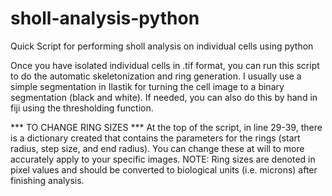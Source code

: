 # sholl-analysis-python
Quick Script for performing sholl analysis on individual cells using python

Once you have isolated individual cells in .tif format, you can run this script to do the automatic skeletonization and ring generation. I usually use a simple segmentation in Ilastik for turning the cell image to a binary segmentation (black and white). If needed, you can also do this by hand in fiji using the thresholding function.

*** TO CHANGE RING SIZES ***
At the top of the script, in line 29-39, there is a dictionary created that contains the parameters for the rings (start radius, step size, and end radius). You can change these at will to more accurately apply to your specific images.
NOTE: Ring sizes are denoted in pixel values and should be converted to biological units (i.e. microns) after finishing analysis. 
